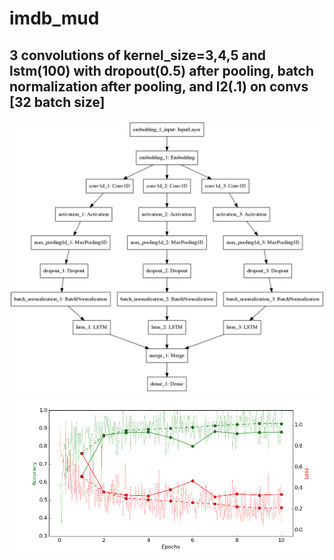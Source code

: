 # imdb_mud

## 3 convolutions of kernel_size=3,4,5 and lstm(100) with dropout(0.5) after pooling, batch normalization after pooling, and l2(.1) on convs [32 batch size]

![diagram](https://github.com/ayenter/imdb_mud/blob/master/model_18/m18_diagram.png)
![graph](https://github.com/ayenter/imdb_mud/blob/master/model_18/m18_r1_e10_graph.png)